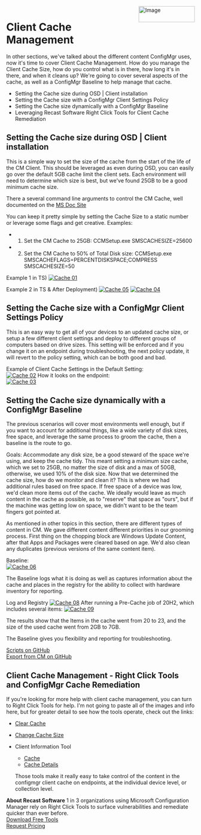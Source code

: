 <img style="float: right;" src="https://www.recastsoftware.com/wp-content/uploads/2021/10/Recast-Logo-Dark_Horizontal.svg"  alt="Image" height="43" width="150">

# Client Cache Management

In other sections, we've talked about the different content ConfigMgr uses, now it's time to cover Client Cache Management.  How do you manage the Client Cache Size, how do you control what is in there, how long it's in there, and when it cleans up?  We're going to cover several aspects of the cache, as well as a ConfigMgr Baseline to help manage that cache.

- Setting the Cache size during OSD | Client installation
- Setting the Cache size with a ConfigMgr Client Settings Policy
- Setting the Cache size dynamically with a ConfigMgr Baseline
- Leveraging Recast Software Right Click Tools for Client Cache Remediation

## Setting the Cache size during OSD | Client installation

This is a simple way to set the size of the cache from the start of the life of the CM Client.  This should be leveraged as even during OSD, you can easily go over the default 5GB cache limit the client sets.  Each environment will need to determine which size is best, but we've found 25GB to be a good minimum cache size.

There a several command line arguments to control the CM Cache, well documented on the [MS Doc Site](https://docs.microsoft.com/en-us/mem/configmgr/core/clients/deploy/about-client-installation-properties#values-for-the-smscacheflags-property)

You can keep it pretty simple by setting the Cache Size to a static number  or leverage some flags and get creative.
Examples:

- 1) Set the CM Cache to 25GB: CCMSetup.exe SMSCACHESIZE=25600
- 2) Set the CM Cache to 50% of Total Disk size: CCMSetup.exe SMSCACHEFLAGS=PERCENTDISKSPACE;COMPRESS SMSCACHESIZE=50

Example 1 in TS)
[![Cache 01](media/Cache01.png)](media/Cache01.png)

Example 2 in TS & After Deployment)
[![Cache 05](media/Cache05.png)](media/Cache05.png)
[![Cache 04](media/Cache04.png)](media/Cache04.png)

## Setting the Cache size with a ConfigMgr Client Settings Policy

This is an easy way to get all of your devices to an updated cache size, or setup a few different client settings and deploy to different groups of computers based on drive sizes.  This setting will be enforced and if you change it on an endpoint during troubleshooting, the next policy update, it will revert to the policy setting, which can be both good and bad.

Example of Client Cache Settings in the Default Setting:  
[![Cache 02](media/Cache02.png)](media/Cache02.png)
How it looks on the endpoint:  
[![Cache 03](media/Cache03.png)](media/Cache03.png)

## Setting the Cache size dynamically with a ConfigMgr Baseline

The previous scenarios will cover most environments well enough, but if you want to account for additional things, like a wide variety of disk sizes, free space, and leverage the same process to groom the cache, then a baseline is the route to go.

Goals:  Accommodate any disk size, be a good steward of the space we're using, and keep the cache tidy.  This meant setting a minimum size cache, which we set to 25GB, no matter the size of disk and a max of 50GB, otherwise, we used 10% of the disk size.
Now that we determined the cache size, how do we monitor and clean it?  This is where we had additional rules based on free space.  If free space of a device was low, we'd clean more items out of the cache.  We ideally would leave as much content in the cache as possible, as to "reserve" that space as "ours", but if the machine was getting low on space, we didn't want to be the team fingers got pointed at.

As mentioned in other topics in this section, there are different types of content in CM.  We gave different content different priorities in our grooming process. First thing on the chopping block are Windows Update Content, after that Apps and Packages were cleared based on age.  We'd also clean any duplicates (previous versions of the same content item).

Baseline:  
[![Cache 06](media/Cache06.png)](media/Cache06.png)

The Baseline logs what it is doing as well as captures information about the cache and places in the registry for the ability to collect with hardware inventory for reporting.

Log and Registry
[![Cache 08](media/Cache08.png)](media/Cache08.png)
After running a Pre-Cache job of 20H2, which includes several items:
[![Cache 09](media/Cache09.png)](media/Cache09.png)

The results show that the Items in the cache went from 20 to 23, and the size of the used cache went from 2GB to 7GB.

The Baseline gives you flexibility and reporting for troubleshooting.

[Scripts on GitHub](https://github.com/gwblok/garytown/tree/master/ConfigMgr/Baselines)  
[Export from CM on GitHub](https://github.com/gwblok/garytown/blob/master/ConfigMgr/Baselines/Active%20Cache%20Management.cab)

## Client Cache Management - Right Click Tools and ConfigMgr Cache Remediation  

If you're looking for more help with client cache management, you can turn to Right Click Tools for help.  I'm not going to paste all of the images and info here, but for greater detail to see how the tools operate, check out the links:

- [Clear Cache](https://docs.recastsoftware.com/features/Device_Management/Client_Tools_on_Collection/Clear_Client_Cache/index.html?q=Clear%20Cache)
- [Change Cache Size](https://docs.recastsoftware.com/features/Device_Management/Client_Tools_on_Collection/Change_Cache_Size/index.html?q=Clear%20Cache)
- Client Information Tool
  - [Cache](https://docs.recastsoftware.com/features/Device-Management/Client-Tools/Client_Information/index.html?q=client%20information#cache)
  - [Cache Details](https://docs.recastsoftware.com/features/Device-Management/Client-Tools/Client_Information/index.html?q=client%20information#cache-details)

  Those tools make it really easy to take control of the content in the configmgr client cache on endpoints, at the individual device level, or collection level.

**About Recast Software**
1 in 3 organizations using Microsoft Configuration Manager rely on Right Click Tools to surface vulnerabilities and remediate quicker than ever before.  
[Download Free Tools](https://www.recastsoftware.com/?utm_source=cmdocs&utm_medium=referral&utm_campaign=cmdocs#formarea)  
[Request Pricing](https://www.recastsoftware.com/pricing?utm_source=cmdocs&utm_medium=referral&utm_campaign=cmdocs)
